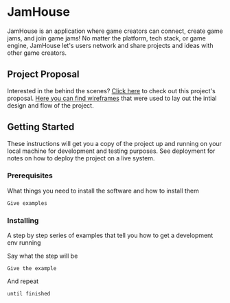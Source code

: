 # JamHouse

JamHouse is an application where game creators can connect, create game jams, and join game jams! No matter the platform, tech stack, or game engine, JamHouse let's users network and share projects and ideas with other game creators.

## Project Proposal

Interested in the behind the scenes? [Click here](./setup/proposal.md) to check out this project's proposal. [Here you can find wireframes](./setup/wireframes) that were used to lay out the intial design and flow of the project.

## Getting Started

These instructions will get you a copy of the project up and running on your local machine for development and testing purposes. See deployment for notes on how to deploy the project on a live system.

### Prerequisites

What things you need to install the software and how to install them

```
Give examples
```

### Installing

A step by step series of examples that tell you how to get a development env running

Say what the step will be

```
Give the example
```

And repeat

```
until finished
```
